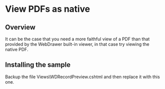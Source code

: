 # View PDFs as native

## Overview
It can be the case that you need a more faithful view of a PDF than that provided by the WebDrawer built-in viewer, in that case try viewing the native PDF. 



## Installing the sample
Backup the file Views\WDRecordPreview.cshtml and then replace it with this one.
 